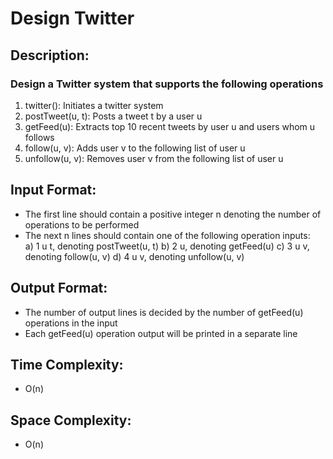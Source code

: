 # Design Twitter
## Description:
### Design a Twitter system that supports the following operations
1) twitter(): Initiates a twitter system
2) postTweet(u, t): Posts a tweet t by a user u  
3) getFeed(u): Extracts top 10 recent tweets by user u and users whom u follows
4) follow(u, v): Adds user v to the following list of user u
5) unfollow(u, v): Removes user v from the following list of user u
## Input Format:
* The first line should contain a positive integer n denoting the number of operations to be performed
* The next n lines should contain one of the following operation inputs:    
a) 1 u t, denoting postTweet(u, t)
b) 2 u, denoting getFeed(u)
c) 3 u v, denoting follow(u, v)
d) 4 u v, denoting unfollow(u, v)
## Output Format:
* The number of output lines is decided by the number of getFeed(u) operations in the input
* Each getFeed(u) operation output will be printed in a separate line
## Time Complexity: 
* O(n)
## Space Complexity: 
* O(n)